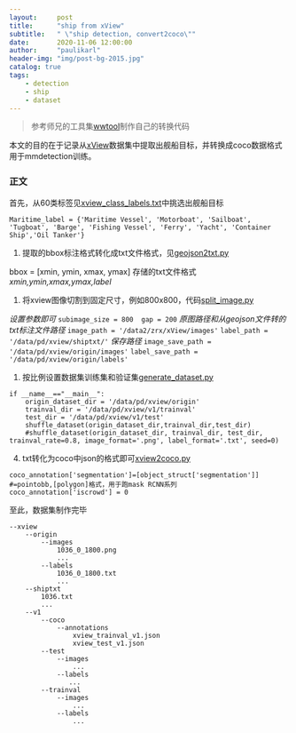 ```yaml
---
layout:     post
title:      "ship from xView"
subtitle:   " \"ship detection, convert2coco\""
date:       2020-11-06 12:00:00
author:     "paulikarl"
header-img: "img/post-bg-2015.jpg"
catalog: true
tags:
    - detection
    - ship
    - dataset
---
```


> 参考师兄的工具集[wwtool](https://github.com/jwwangchn/wwtool.git)制作自己的转换代码

本文的目的在于记录从[xView](http://xviewdataset.org/)数据集中提取出舰船目标，并转换成coco数据格式用于mmdetection训练。

### 正文

首先，从60类标签见[xview_class_labels.txt](https://github.com/PauliKarl/pktool/blob/main/pktool/datasets/xview/xview_class_labels.txt)中挑选出舰船目标

` Maritime_label = {'Maritime Vessel', 'Motorboat', 'Sailboat', 'Tugboat', 'Barge', 'Fishing Vessel', 'Ferry', 'Yacht', 'Container Ship','Oil Tanker'} `


1. 提取的bbox标注格式转化成txt文件格式，见[geojson2txt.py](https://github.com/PauliKarl/pktool/blob/main/pktool/datasets/xview/geojson2txt.py)

bbox = [xmin, ymin, xmax, ymax]
存储的txt文件格式 *xmin,ymin,xmax,ymax,label*

1. 将xview图像切割到固定尺寸，例如800x800，代码[split_image.py](https://github.com/PauliKarl/pktool/blob/main/pktool/datasets/xview/split_image.py)

*设置参数即可*
`subimage_size = 800  gap = 200`
*原图路径和从geojson文件转的txt标注文件路径*
` image_path = '/data2/zrx/xView/images' `
` label_path = '/data/pd/xview/shiptxt/' `
*保存路径*
` image_save_path = '/data/pd/xview/origin/images' `
` label_save_path = '/data/pd/xview/origin/labels' `


1. 按比例设置数据集训练集和验证集[generate_dataset.py](https://github.com/PauliKarl/pktool/blob/main/pktool/datasets/xview/generate_dataset.py)
```
if __name__=="__main__":
    origin_dataset_dir = '/data/pd/xview/origin'
    trainval_dir = '/data/pd/xview/v1/trainval'
    test_dir = '/data/pd/xview/v1/test'
    shuffle_dataset(origin_dataset_dir,trainval_dir,test_dir)
    #shuffle_dataset(origin_dataset_dir, trainval_dir, test_dir, trainval_rate=0.8, image_format='.png', label_format='.txt', seed=0)
``` 

4. txt转化为coco中json的格式即可[xview2coco.py](https://github.com/PauliKarl/pktool/blob/main/pktool/datasets/xview/xview2coco.py)
```
coco_annotation['segmentation']=[object_struct['segmentation']] #=pointobb,[polygon]格式，用于跑mask RCNN系列
coco_annotation['iscrowd'] = 0
```

至此，数据集制作完毕
```
--xview
    --origin
        --images
            1036_0_1800.png
            ...
        --labels
            1036_0_1800.txt
            ...
    --shiptxt
        1036.txt
        ...
    --v1
        --coco
            --annotations
                xview_trainval_v1.json
                xview_test_v1.json
        --test
            --images
                ...
            --labels
               ...
        --trainval
            --images
                ...
            --labels
                ...
```
